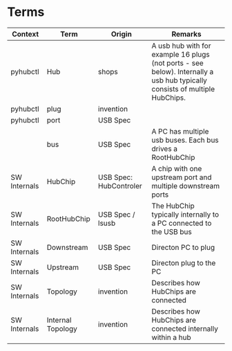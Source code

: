# Terms

| Context | Term | Origin | Remarks |
| - | - | - | - |
| pyhubctl | Hub | shops | A usb hub with for example 16 plugs (not ports - see below). Internally a usb hub typically consists of multiple HubChips. |
| pyhubctl | plug | invention | 
| pyhubctl | port | USB Spec |
| | bus | USB Spec | A PC has multiple usb buses. Each bus drives a RootHubChip |
| SW Internals | HubChip | USB Spec: HubControler | A chip with one upstream port and multiple downstream ports |
| SW Internals | RootHubChip | USB Spec / lsusb | The HubChip typically internally to a PC connected to the USB bus |
| SW Internals | Downstream | USB Spec | Directon PC to plug |
| SW Internals | Upstream | USB Spec | Directon plug to the PC |
| SW Internals | Topology | invention | Describes how HubChips are connected |
| SW Internals | Internal Topology | invention | Describes how HubChips are connected internally within a hub |

